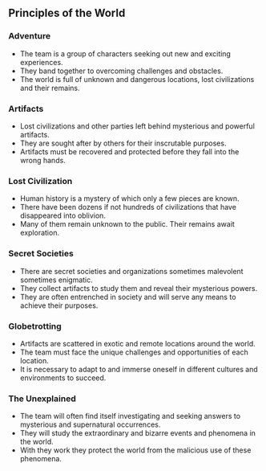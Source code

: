 ## Principles of the World

### Adventure
- The team is a group of characters seeking out new and exciting experiences.
- They band together to overcoming challenges and obstacles.
- The world is full of unknown and dangerous locations, lost civilizations and their remains.

### Artifacts
- Lost civilizations and other parties left behind mysterious and powerful artifacts.
- They are sought after by others for their inscrutable purposes.
- Artifacts must be recovered and protected before they fall into the wrong hands.

### Lost Civilization
- Human history is a mystery of which only a few pieces are known.
- There have been dozens if not hundreds of civilizations that have disappeared into oblivion.
- Many of them remain unknown to the public. Their remains await exploration.

### Secret Societies
- There are secret societies and organizations sometimes malevolent sometimes enigmatic.
- They collect artifacts to study them and reveal their mysterious powers.
- They are often entrenched in society and will serve any means to achieve their purposes.

### Globetrotting
- Artifacts are scattered in exotic and remote locations around the world.
- The team must face the unique challenges and opportunities of each location.
- It is necessary to adapt to and immerse oneself in different cultures and environments to succeed.

### The Unexplained
- The team will often find itself investigating and seeking answers to mysterious and supernatural occurrences.
- They will study the extraordinary and bizarre events and phenomena in the world.
- With they work they protect the world from the malicious use of these phenomena.


